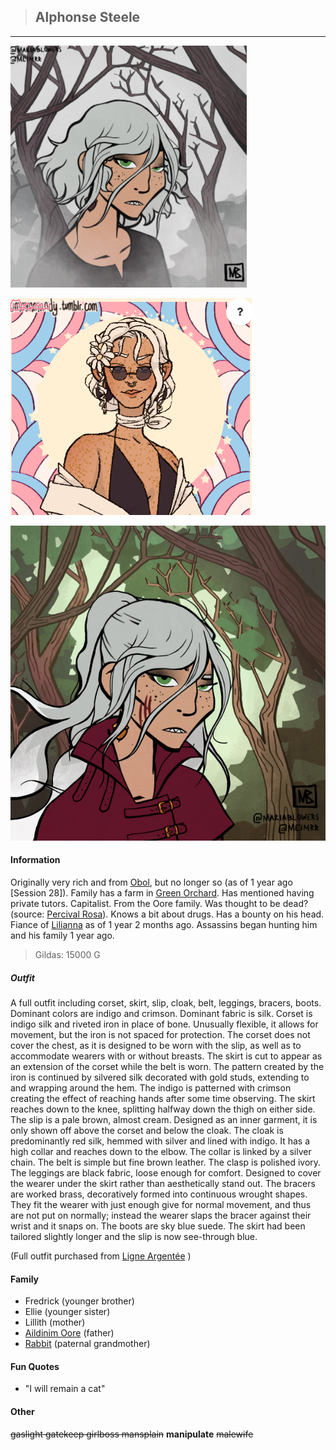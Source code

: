 >## Alphonse Steele

--- 

![alphonse_human](../../../Templates/images/alphonse-regular.png "Alphonse poor form")

![alphonse_human2](../../../Templates/images/alphonse-rich.png "Alphonse yassified form")

![alphonse_human2](../../../Templates/images/alphonse-yass.png "Alphonse yass form")

#### Information

Originally very rich and from [Obol](../../Locations/Obol.md), but no longer so (as of 1 year ago \[Session 28\]). Family has a farm in [Green Orchard](../../Locations/Green%20Orchard.md). Has mentioned having private tutors. Capitalist. From the Oore family. Was thought to be dead? (source: [Percival Rosa](../NPCs/Percival%20Rosa.md)). Knows a bit about drugs. Has a bounty on his head. Fiance of [Lilianna](../NPCs/Lilianna.md) as of 1 year 2 months ago. Assassins began hunting him and his family 1 year ago.

>Gildas: 15000 G

##### Outfit

A full outfit including corset, skirt, slip, cloak, belt, leggings, bracers, boots. Dominant colors are indigo and crimson. Dominant fabric is silk. Corset is indigo silk and riveted iron in place of bone. Unusually flexible, it allows for movement, but the iron is not spaced for protection. The corset does not cover the chest, as it is designed to be worn with the slip, as well as to accommodate wearers with or without breasts. The skirt is cut to appear as an extension of the corset while the belt is worn. The pattern created by the iron is continued by silvered silk decorated with gold studs, extending to and wrapping around the hem. The indigo is patterned with crimson creating the effect of reaching hands after some time observing. The skirt reaches down to the knee, splitting halfway down the thigh on either side. The slip is a pale brown, almost cream. Designed as an inner garment, it is only shown off above the corset and below the cloak. The cloak is predominantly red silk, hemmed with silver and lined with indigo. It has a high collar and reaches down to the elbow. The collar is linked by a silver chain. The belt is simple but fine brown leather. The clasp is polished ivory. The leggings are black fabric, loose enough for comfort. Designed to cover the wearer under the skirt rather than aesthetically stand out. The bracers are worked brass, decoratively formed into continuous wrought shapes. They fit the wearer with just enough give for normal movement, and thus are not put on normally; instead the wearer slaps the bracer against their wrist and it snaps on. The boots are sky blue suede. The skirt had been tailored slightly longer and the slip is now see-through blue.

(Full outfit purchased from [Ligne Argentée](../../Locations/Siege%20Richesse.md#Ligne%20Argentée) )

#### Family

- Fredrick (younger brother)
- Ellie (younger sister)
- Lillith (mother)
- [Aildinim Oore](../NPCs/Aildinim%20Oore.md) (father)
- [Rabbit](../../Religion/Pantheon%20I/Rabbit.md) (paternal grandmother)

#### Fun Quotes

- "I will remain a cat" 

#### Other

~~gaslight gatekeep girlboss mansplain~~ **manipulate** ~~malewife~~

